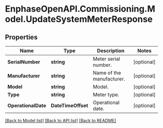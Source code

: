 # EnphaseOpenAPI.Commissioning.Model.UpdateSystemMeterResponse

## Properties

Name | Type | Description | Notes
------------ | ------------- | ------------- | -------------
**SerialNumber** | **string** | Meter serial number. | [optional] 
**Manufacturer** | **string** | Name of the manufacturer. | [optional] 
**Model** | **string** | Model. | [optional] 
**Type** | **string** | Meter type. | [optional] 
**OperationalDate** | **DateTimeOffset** | Operational date. | [optional] 

[[Back to Model list]](../README.md#documentation-for-models) [[Back to API list]](../README.md#documentation-for-api-endpoints) [[Back to README]](../README.md)

